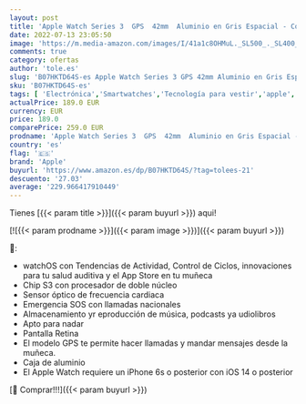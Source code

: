 ```yaml
---
layout: post
title: 'Apple Watch Series 3  GPS  42mm  Aluminio en Gris Espacial - Correa Deportiva Negro'
date: 2022-07-13 23:05:50
image: 'https://m.media-amazon.com/images/I/41a1c8OHMuL._SL500_._SL400_.jpg'
comments: true
category: ofertas
author: 'tole.es'
slug: 'B07HKTD64S-es Apple Watch Series 3 GPS 42mm Aluminio en Gris Espacial -...'
sku: 'B07HKTD64S-es'
tags: [ 'Electrónica','Smartwatches','Tecnología para vestir','apple','🇪🇸', ]
actualPrice: 189.0 EUR
currency: EUR
price: 189.0
comparePrice: 259.0 EUR
prodname: 'Apple Watch Series 3  GPS  42mm  Aluminio en Gris Espacial - Correa Deportiva Negro'
country: 'es'
flag: '🇪🇸'
brand: 'Apple'
buyurl: 'https://www.amazon.es/dp/B07HKTD64S/?tag=tolees-21'
descuento: '27.03'
average: '229.966417910449'
---
```


Tienes [{{< param title >}}]({{< param buyurl >}}) aqui!

[![{{< param prodname >}}]({{< param image >}})]({{< param buyurl >}})

🔎:

- watchOS con Tendencias de Actividad, Control de Ciclos, innovaciones para tu salud auditiva y el App Store en tu muñeca
- Chip S3 con procesador de doble núcleo
- Sensor óptico de frecuencia cardiaca
- Emergencia SOS con llamadas nacionales
- Almacenamiento yr eproducción de música, podcasts ya udiolibros
- Apto para nadar
- Pantalla Retina
- El modelo GPS te permite hacer llamadas y mandar mensajes desde la muñeca.
- Caja de aluminio
- El Apple Watch requiere un iPhone 6s o posterior con iOS 14 o posterior

[🛒 Comprar!!!]({{< param buyurl >}})
